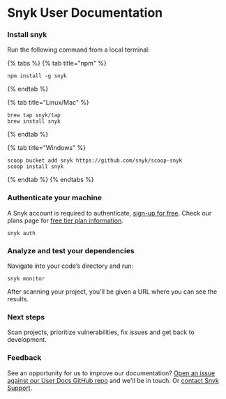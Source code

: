 # Snyk User Documentation

### Install snyk

Run the following command from a local terminal:

{% tabs %}
{% tab title="npm" %}
```
npm install -g snyk
```
{% endtab %}

{% tab title="Linux/Mac" %}
```
brew tap snyk/tap
brew install snyk
```
{% endtab %}

{% tab title="Windows" %}
```
scoop bucket add snyk https://github.com/snyk/scoop-snyk
scoop install snyk
```
{% endtab %}
{% endtabs %}

### **Authenticate your machine**

A Snyk account is required to authenticate, [sign-up for free](https://snyk.io/login?cta=sign-up\&loc=nav\&page=support\_docs\_page). Check our plans page for [free tier plan information](https://snyk.io/plans/).

```
snyk auth
```

### **Analyze and test your dependencies**

Navigate into your code’s directory and run:

```
snyk monitor
```

After scanning your project, you'll be given a URL where you can see the results.

### Next steps

Scan projects, prioritize vulnerabilities, fix issues and get back to development.

### Feedback

See an opportunity for us to improve our documentation? [Open an issue against our User Docs GitHub repo](https://github.com/snyk/user-docs/issues) and we'll be in touch. Or [contact Snyk Support](https://support.snyk.io/hc/en-us/requests/new).
